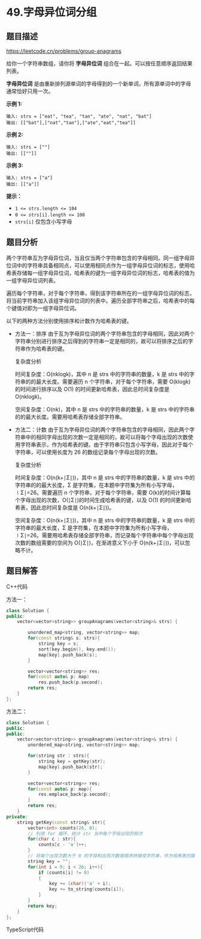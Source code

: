 # 49.字母异位词分组

## 题目描述 

https://leetcode.cn/problems/group-anagrams

给你一个字符串数组，请你将 **字母异位词** 组合在一起。可以按任意顺序返回结果列表。

**字母异位词** 是由重新排列源单词的字母得到的一个新单词，所有源单词中的字母通常恰好只用一次。

**示例 1:**

```
输入: strs = ["eat", "tea", "tan", "ate", "nat", "bat"]
输出: [["bat"],["nat","tan"],["ate","eat","tea"]]
```

**示例 2:**

```
输入: strs = [""]
输出: [[""]]
```

**示例 3:**

```
输入: strs = ["a"]
输出: [["a"]]
```

**提示：**

- `1 <= strs.length <= 104`
- `0 <= strs[i].length <= 100`
- `strs[i]` 仅包含小写字母



## 题目分析

两个字符串互为字母异位词，当且仅当两个字符串包含的字母相同。同一组字母异位词中的字符串具备相同点，可以使用相同点作为一组字母异位词的标志，使用哈希表存储每一组字母异位词，哈希表的键为一组字母异位词的标志，哈希表的值为一组字母异位词列表。

遍历每个字符串，对于每个字符串，得到该字符串所在的一组字母异位词的标志，将当前字符串加入该组字母异位词的列表中。遍历全部字符串之后，哈希表中的每个键值对即为一组字母异位词。

以下的两种方法分别使用排序和计数作为哈希表的键。

* 方法一：排序
  由于互为字母异位词的两个字符串包含的字母相同，因此对两个字符串分别进行排序之后得到的字符串一定是相同的，故可以将排序之后的字符串作为哈希表的键。

  复杂度分析

  时间复杂度：O(nklog⁡k)，其中 n 是 strs 中的字符串的数量，k 是 strs 中的字符串的的最大长度。需要遍历 n 个字符串，对于每个字符串，需要 O(klog⁡k) 的时间进行排序以及 O(1) 的时间更新哈希表，因此总时间复杂度是 O(nklog⁡k)。

  空间复杂度：O(nk)，其中 n 是 strs 中的字符串的数量，k 是 strs 中的字符串的的最大长度。需要用哈希表存储全部字符串。

  

* 方法二：计数
  由于互为字母异位词的两个字符串包含的字母相同，因此两个字符串中的相同字母出现的次数一定是相同的，故可以将每个字母出现的次数使用字符串表示，作为哈希表的键。由于字符串只包含小写字母，因此对于每个字符串，可以使用长度为 26 的数组记录每个字母出现的次数。

  复杂度分析

  时间复杂度：O(n(k+∣Σ∣))，其中 n 是 strs 中的字符串的数量，k 是 strs 中的字符串的的最大长度，Σ 是字符集，在本题中字符集为所有小写字母，∣Σ∣=26。需要遍历 n 个字符串，对于每个字符串，需要 O(k)的时间计算每个字母出现的次数，O(∣Σ∣)的时间生成哈希表的键，以及 O(1) 的时间更新哈希表，因此总时间复杂度是 O(n(k+∣Σ∣))。

  空间复杂度：O(n(k+∣Σ∣))，其中 n 是 strs 中的字符串的数量，k 是 strs 中的字符串的最大长度，Σ 是字符集，在本题中字符集为所有小写字母，∣Σ∣=26。需要用哈希表存储全部字符串，而记录每个字符串中每个字母出现次数的数组需要的空间为 O(∣Σ∣)，在渐进意义下小于 O(n(k+∣Σ∣))，可以忽略不计。

  



## 题目解答

C++代码

方法一：

```c++
class Solution {
public:
    vector<vector<string>> groupAnagrams(vector<string>& strs) {

        unordered_map<string, vector<string>> map;
        for(const string& s: strs){
            string key = s;
            sort(key.begin(), key.end());
            map[key].push_back(s);
        }

        vector<vector<string>> res;
        for(const auto& p: map)
            res.push_back(p.second);
        return res;
    }
};
```

方法二：

```c++
class Solution {
public:
public:
    vector<vector<string>> groupAnagrams(vector<string>& strs) {
        unordered_map<string, vector<string>> map;

        for(string str : strs){
            string key = getKey(str);
            map[key].push_back(str);
        }

        vector<vector<string>> res;
        for(const auto& p: map){
            res.emplace_back(p.second);
        }
        return res;
    }
private:
    string getKey(const string& str){
        vector<int> counts(26, 0);
        // 利用 for 循环，统计 str 当中每个字母出现的频次
        for(char c : str){
            counts[c - 'a']++;
        }
        // 将每个出现次数大于 0 的字母和出现次数按顺序拼接成字符串，作为哈希表的键
        string key = "";
        for(int i = 0; i < 26; i++){
            if (counts[i] != 0)
            {
                key += (char)('a' + i);
                key += to_string(counts[i]);
            }
        }
        return key;
    }
};
```

TypeScript代码

```typescript

```

